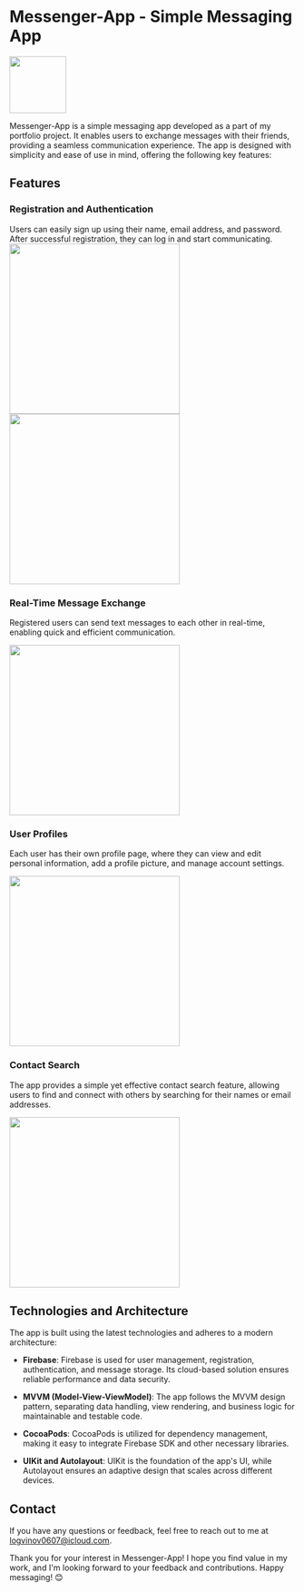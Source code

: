 # Messenger-App - Simple Messaging App

<img src="![Image](https://github.com/Sinbanbonn/Messenger-App/assets/91285990/50c209ca-1152-4723-bdd9-8b18a39b5cbd)" width="100">

Messenger-App is a simple messaging app developed as a part of my portfolio project. It enables users to exchange messages with their friends, providing a seamless communication experience. The app is designed with simplicity and ease of use in mind, offering the following key features:

## Features

### Registration and Authentication

Users can easily sign up using their name, email address, and password. After successful registration, they can log in and start communicating.
<img src="https://github.com/Sinbanbonn/Messenger-App/assets/91285990/ccb1f7d3-edda-4795-a291-c72259c54e85" width="300">
<img src="https://github.com/Sinbanbonn/Messenger-App/assets/91285990/e1617590-7d19-4866-8bdd-104136a6755f" width="300">


### Real-Time Message Exchange

Registered users can send text messages to each other in real-time, enabling quick and efficient communication.

<img src="https://github.com/Sinbanbonn/Messenger-App/assets/91285990/01930bf2-2c01-44b6-a4af-cbeece8c3e90" width="300">

### User Profiles

Each user has their own profile page, where they can view and edit personal information, add a profile picture, and manage account settings.

<img src="https://github.com/Sinbanbonn/Messenger-App/assets/91285990/6126601b-afdb-4a02-9c92-944a840f1b4c" width="300">

### Contact Search

The app provides a simple yet effective contact search feature, allowing users to find and connect with others by searching for their names or email addresses.

<img src="https://github.com/Sinbanbonn/Messenger-App/assets/91285990/c6beaa6b-4a20-40da-ade5-09ed3a7c45f9" width="300">

## Technologies and Architecture

The app is built using the latest technologies and adheres to a modern architecture:

- **Firebase**: Firebase is used for user management, registration, authentication, and message storage. Its cloud-based solution ensures reliable performance and data security.

- **MVVM (Model-View-ViewModel)**: The app follows the MVVM design pattern, separating data handling, view rendering, and business logic for maintainable and testable code.

- **CocoaPods**: CocoaPods is utilized for dependency management, making it easy to integrate Firebase SDK and other necessary libraries.

- **UIKit and Autolayout**: UIKit is the foundation of the app's UI, while Autolayout ensures an adaptive design that scales across different devices.


## Contact

If you have any questions or feedback, feel free to reach out to me at [logvinov0607@icloud.com](logvinov0607@icloud.com).

Thank you for your interest in Messenger-App! I hope you find value in my work, and I'm looking forward to your feedback and contributions. Happy messaging! 😊
